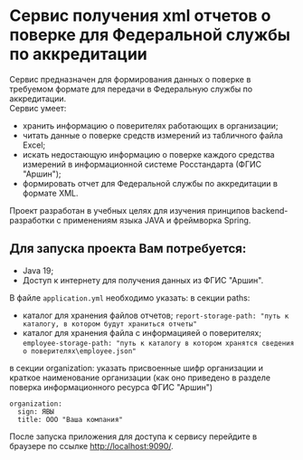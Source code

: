 # Сервис получения xml отчетов о поверке для Федеральной службы по аккредитации #

Сервис предназначен для формирования данных о поверке в требуемом формате для передачи в Федеральную службы по аккредитации.  
Сервис умеет:
- хранить информацию о поверителях работающих в организации;
- читать данные о поверке средств измерений из табличного файла Excel;
- искать недостающую информацию о поверке каждого средства измерений в информационной системе Росстандарта (ФГИС "Аршин");
- формировать отчет для Федеральной службы по аккредитации в формате XML. 

Проект разработан в учебных целях для изучения принципов backend-разработки с применениям языка JAVA и фреймворка Spring.  

## Для запуска проекта Вам потребуется: ##
- Java 19;
- Доступ к интернету для получения данных из ФГИС "Аршин".

В файле `application.yml` необходимо указать:
в секции paths:
- каталог для хранения файлов отчетов;
`report-storage-path: "путь к каталогу, в котором будут храниться отчеты"`
- каталог для хранения файла с информацияей о поверителях;
`employee-storage-path: "путь к каталогу в котором хранятся сведения о поверителях\employee.json"`

в секции organization: указать присвоенные шифр организации и краткое наименование организации (как оно приведено в разделе поверка информационного ресурса ФГИС "Аршин")
```
organization:
  sign: ЯВЫ
  title: ООО "Ваша компания"
```  
После запуска приложения для доступа к сервису перейдите в браузере по ссылке <http://localhost:9090/>. 
